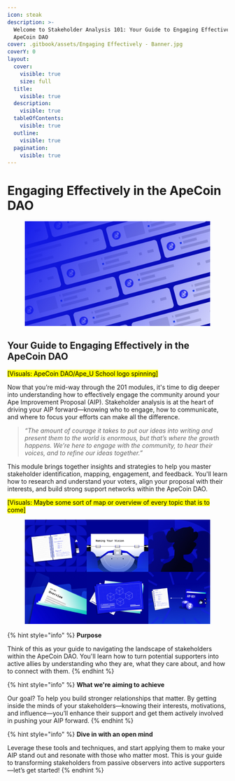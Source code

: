 ```yaml
---
icon: steak
description: >-
  Welcome to Stakeholder Analysis 101: Your Guide to Engaging Effectively in the
  ApeCoin DAO
cover: .gitbook/assets/Engaging Effectively - Banner.jpg
coverY: 0
layout:
  cover:
    visible: true
    size: full
  title:
    visible: true
  description:
    visible: true
  tableOfContents:
    visible: true
  outline:
    visible: true
  pagination:
    visible: true
---
```


# Engaging Effectively in the ApeCoin DAO

<figure><img src=".gitbook/assets/Engaging Effectively - 1.jpg" alt=""><figcaption></figcaption></figure>

## Your Guide to Engaging Effectively in the ApeCoin DAO

<mark style="background-color:yellow;">\[Visuals: ApeCoin DAO/Ape\_U School logo spinning]</mark>

Now that you’re mid-way through the 201 modules, it's time to dig deeper into understanding how to effectively engage the community around your Ape Improvement Proposal (AIP). Stakeholder analysis is at the heart of driving your AIP forward—knowing who to engage, how to communicate, and where to focus your efforts can make all the difference.

> _“The amount of courage it takes to put our ideas into writing and present them to the world is enormous, but that’s where the growth happens. We’re here to engage with the community, to hear their voices, and to refine our ideas together.”_

This module brings together insights and strategies to help you master stakeholder identification, mapping, engagement, and feedback. You'll learn how to research and understand your voters, align your proposal with their interests, and build strong support networks within the ApeCoin DAO.&#x20;

<mark style="background-color:yellow;">\[Visuals: Maybe some sort of map or overview of every topic that is to come]</mark>

<figure><img src=".gitbook/assets/Engaging Effectively - 2.jpg" alt=""><figcaption></figcaption></figure>

{% hint style="info" %}
**Purpose**

Think of this as your guide to navigating the landscape of stakeholders within the ApeCoin DAO. You'll learn how to turn potential supporters into active allies by understanding who they are, what they care about, and how to connect with them.
{% endhint %}

{% hint style="info" %}
**What we're aiming to achieve**&#x20;

Our goal? To help you build stronger relationships that matter. By getting inside the minds of your stakeholders—knowing their interests, motivations, and influence—you’ll enhance their support and get them actively involved in pushing your AIP forward.
{% endhint %}

{% hint style="info" %}
**Dive in with an open mind**

Leverage these tools and techniques, and start applying them to make your AIP stand out and resonate with those who matter most. This is your guide to transforming stakeholders from passive observers into active supporters—let’s get started!
{% endhint %}
